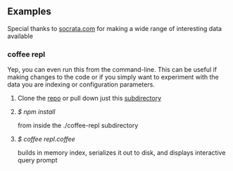 ## Examples
Special thanks to [socrata.com](https://opendata.socrata.com/) for
making a wide range of interesting data available

### coffee repl
Yep, you can even run this from the command-line.  This can be useful if
making changes to the code or if you simply want to experiment with the
data you are indexing or configuration parameters.

1. Clone the [repo](https://github.com/glg/hummingbird.js) or pull down
   just this
   [subdirectory](https://github.com/glg/hummingbird.js/tree/master/examples)
    
1. _$ npm install_

    from inside the ./coffee-repl subdirectory

1. _$ coffee repl.coffee_

    builds in memory index, serializes it out
    to disk, and displays interactive query prompt

